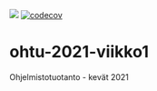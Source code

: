 ![](https://github.com/iPegii/ohtu-2021-viikko1/workflows/Java%20CI%20with%20Gradle/badge.svg) [![codecov](https://codecov.io/gh/iPegii/ohtu-2021-viikko1/branch/main/graph/badge.svg?token=V47NFYRBDI)](https://codecov.io/gh/iPegii/ohtu-2021-viikko1)

# ohtu-2021-viikko1
Ohjelmistotuotanto - kevät 2021
